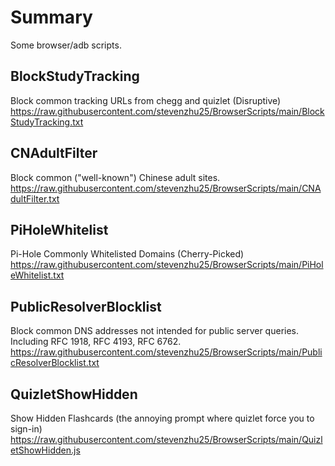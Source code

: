 # Summary
Some browser/adb scripts.

## BlockStudyTracking
Block common tracking URLs from chegg and quizlet (Disruptive)
https://raw.githubusercontent.com/stevenzhu25/BrowserScripts/main/BlockStudyTracking.txt

## CNAdultFilter
Block common ("well-known") Chinese adult sites. 
https://raw.githubusercontent.com/stevenzhu25/BrowserScripts/main/CNAdultFilter.txt

## PiHoleWhitelist
Pi-Hole Commonly Whitelisted Domains (Cherry-Picked)
https://raw.githubusercontent.com/stevenzhu25/BrowserScripts/main/PiHoleWhitelist.txt

## PublicResolverBlocklist
Block common DNS addresses not intended for public server queries. 
Including RFC 1918, RFC 4193, RFC 6762.
https://raw.githubusercontent.com/stevenzhu25/BrowserScripts/main/PublicResolverBlocklist.txt

## QuizletShowHidden
Show Hidden Flashcards (the annoying prompt where quizlet force you to sign-in)
https://raw.githubusercontent.com/stevenzhu25/BrowserScripts/main/QuizletShowHidden.js

